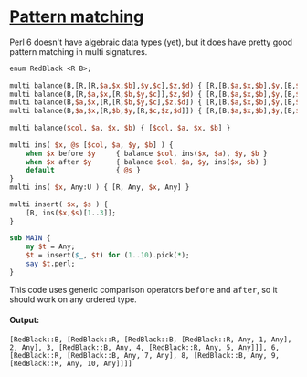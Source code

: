 [1]: http://rosettacode.org/wiki/Pattern_matching

# [Pattern matching][1]

Perl 6 doesn't have algebraic data types (yet), but it does have pretty good pattern matching in multi signatures.

```perl
enum RedBlack <R B>;
 
multi balance(B,[R,[R,$a,$x,$b],$y,$c],$z,$d) { [R,[B,$a,$x,$b],$y,[B,$c,$z,$d]] }
multi balance(B,[R,$a,$x,[R,$b,$y,$c]],$z,$d) { [R,[B,$a,$x,$b],$y,[B,$c,$z,$d]] }
multi balance(B,$a,$x,[R,[R,$b,$y,$c],$z,$d]) { [R,[B,$a,$x,$b],$y,[B,$c,$z,$d]] }
multi balance(B,$a,$x,[R,$b,$y,[R,$c,$z,$d]]) { [R,[B,$a,$x,$b],$y,[B,$c,$z,$d]] }
 
multi balance($col, $a, $x, $b) { [$col, $a, $x, $b] }
 
multi ins( $x, @s [$col, $a, $y, $b] ) {
    when $x before $y     { balance $col, ins($x, $a), $y, $b }
    when $x after $y      { balance $col, $a, $y, ins($x, $b) }
    default               { @s }
}
multi ins( $x, Any:U ) { [R, Any, $x, Any] }
 
multi insert( $x, $s ) {
    [B, ins($x,$s)[1..3]];
}
 
sub MAIN {
    my $t = Any;
    $t = insert($_, $t) for (1..10).pick(*);
    say $t.perl;
}
```


This code uses generic comparison operators <tt>before</tt> and <tt>after</tt>, so it should work on any ordered type.


#### Output:
```
[RedBlack::B, [RedBlack::R, [RedBlack::B, [RedBlack::R, Any, 1, Any], 2, Any], 3, [RedBlack::B, Any, 4, [RedBlack::R, Any, 5, Any]]], 6, [RedBlack::R, [RedBlack::B, Any, 7, Any], 8, [RedBlack::B, Any, 9, [RedBlack::R, Any, 10, Any]]]]
```